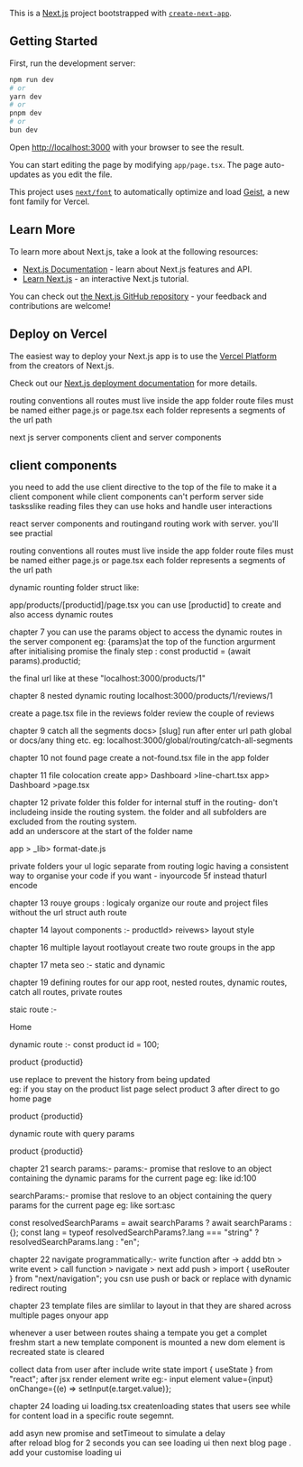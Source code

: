 This is a [Next.js](https://nextjs.org) project bootstrapped with [`create-next-app`](https://nextjs.org/docs/app/api-reference/cli/create-next-app).

## Getting Started

First, run the development server:

```bash
npm run dev
# or
yarn dev
# or
pnpm dev
# or
bun dev
```

Open [http://localhost:3000](http://localhost:3000) with your browser to see the result.

You can start editing the page by modifying `app/page.tsx`. The page auto-updates as you edit the file.

This project uses [`next/font`](https://nextjs.org/docs/app/building-your-application/optimizing/fonts) to automatically optimize and load [Geist](https://vercel.com/font), a new font family for Vercel.

## Learn More

To learn more about Next.js, take a look at the following resources:

- [Next.js Documentation](https://nextjs.org/docs) - learn about Next.js features and API.
- [Learn Next.js](https://nextjs.org/learn) - an interactive Next.js tutorial.

You can check out [the Next.js GitHub repository](https://github.com/vercel/next.js) - your feedback and contributions are welcome!

## Deploy on Vercel

The easiest way to deploy your Next.js app is to use the [Vercel Platform](https://vercel.com/new?utm_medium=default-template&filter=next.js&utm_source=create-next-app&utm_campaign=create-next-app-readme) from the creators of Next.js.

Check out our [Next.js deployment documentation](https://nextjs.org/docs/app/building-your-application/deploying) for more details.

routing conventions
all routes must live inside the app folder
route files must be named either page.js or page.tsx
each folder represents a segments of the url path

next js server components 
client and server components

client components 
- 

you need to add the use client directive to the top of the file to make it a client component
while client components can't perform server side tasksslike reading files they can use hoks and handle user interactions

react server components and routingand routing 
work with server. you'll see practial  

routing conventions 
all routes must live inside the app folder
route files must be named either page.js or page.tsx
each folder represents a segments of the url path

dynamic rounting folder struct like:

app/products/[productid]/page.tsx
you can use [productid] to create and also access dynamic routes

chapter 7
you can use the params object to access the dynamic routes in the server component 
eg: {params}at the top of the function argurment 
    after initialising promise 
    the finaly step :
    const productid = (await params).productid;
  
  the final url like at these "localhost:3000/products/1"

chapter 8 nested dynamic routing
localhost:3000/products/1/reviews/1

create a page.tsx file in the reviews folder 
review the couple of reviews

chapter 9 catch all the segments 
docs> [slug] run after enter url  path global or docs/any thing etc.
 eg: localhost:3000/global/routing/catch-all-segments

chapter 10 
not found page
create a not-found.tsx file in the app folder
 
chapter 11 
file colocation
create app> Dashboard >line-chart.tsx 
app> Dashboard >page.tsx

chapter 12 
private folder 
this folder for internal stuff in the routing- don't includeing inside the routing system.
 the folder and all subfolders are excluded from the routing system.  
 add an underscore at the start of the folder name

 app > _lib> format-date.js

 private folders your ul 
 logic separate from routing logic 
 having a consistent way to organise your code
 if you want - inyourcode  5f instead thaturl encode 

 chapter 13 
 rouye groups : 
 logicaly organize our route and project files without the url struct
auth route 

chapter 14 
layout components :-
productId> reivews> layout style

chapter 16 
multiple layout rootlayout
create two route groups in the app

chapter 17 
meta seo :-
static and dynamic


chapter 19 
defining routes for our app root, nested routes, dynamic routes, catch all routes, private routes

staic route :-
 <Link href="/">Home</Link>

 dynamic route :-
 const product id = 100;
 <link href={`/products/${productid}`}>product {productid}</Link>

 use replace to prevent the history from being updated  
 eg: 
 if you stay on the product list page select product 3 after direct to go home page
 <link href={`/products/${productid}`} replace>product {productid}</Link>

 dynamic route with query params
 <Link href={`/products/${productid}?sort=asc`}>product {productid}</Link>

 chapter 21
 search params:- 
 params:- promise that reslove to an object containing the dynamic params for the current page
 eg: 
 like id:100

 searchParams:- 
 promise that reslove to an object containing the query params for the current page
eg: 
like sort:asc

 const resolvedSearchParams = await searchParams ? await searchParams : {};
  const lang = typeof resolvedSearchParams?.lang === "string" ? resolvedSearchParams.lang : "en";

chapter 22
navigate programmatically:- 
 write function after -> 
 addd btn > write event > call function > navigate  >
  next add push > import { useRouter } from "next/navigation"; 
  you csn use push or back or replace with dynamic redirect routing


chapter 23
template files are simlilar to layout in that they are shared across multiple pages onyour app

whenever a user between routes shaing a tempate you get a complet freshm start 
a new template component is mounted
a new dom element is recreated 
state is cleared 

collect data from user after include write state import { useState } from "react";
after jsx render element 
write eg:-
input element value={input} onChange={(e) => setInput(e.target.value)};

chapter 24
loading ui
  loading.tsx
   createnloading states that users see while for content load in a specific route segemnt.

   add asyn new promise and setTimeout to simulate a delay  
   after reload blog for 2 seconds you can see loading ui
   then next blog page . add your customise loading ui